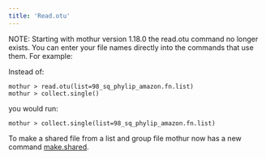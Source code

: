 ```yaml
---
title: 'Read.otu'
---
```

NOTE: Starting with mothur version 1.18.0 the read.otu command no longer
exists. You can enter your file names directly into the commands that
use them. For example:

Instead of:

    mothur > read.otu(list=98_sq_phylip_amazon.fn.list)
    mothur > collect.single()

you would run:

    mothur > collect.single(list=98_sq_phylip_amazon.fn.list)

To make a shared file from a list and group file mothur now has a new
command [make.shared](make.shared).

